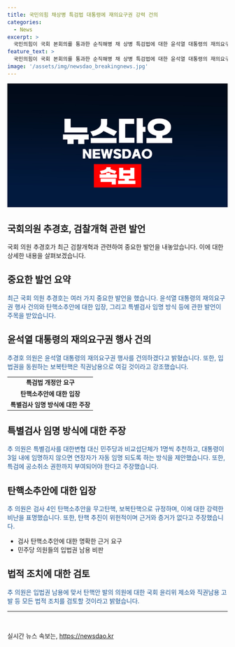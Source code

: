 ```yaml
---
title: 국민의힘 채상병 특검법 대통령에 재의요구권 강력 건의
categories:
  - News
excerpt: >
  국민의힘이 국회 본회의를 통과한 순직해병 채 상병 특검법에 대한 윤석열 대통령의 재의요구권 행사를 건의하고, 검사 4인 탄핵소추안을 보복탄핵으로 지적하며 모든 법적 조치를 검토한다고 밝힌 추경호 원내대표. 거대야당의 위헌적 특검법을 수용할 수 없다며 대통령의 재의요구권 행사를 강력하게 건의했고, 특검에 대한변협 대신 민주당과 비교섭단체가 1명씩 추천하는 방안을 제시하며 민주당의 입법권 남용을 비판했다.
feature_text: >
  국민의힘이 국회 본회의를 통과한 순직해병 채 상병 특검법에 대한 윤석열 대통령의 재의요구권 행사를 건의하고, 검사 4인 탄핵소추안을 보복탄핵으로 지적하며 모든 법적 조치를 검토한다고 밝힌 추경호 원내대표. 거대야당의 위헌적 특검법을 수용할 수 없다며 대통령의 재의요구권 행사를 강력하게 건의했고, 특검에 대한변협 대신 민주당과 비교섭단체가 1명씩 추천하는 방안을 제시하며 민주당의 입법권 남용을 비판했다.
image: '/assets/img/newsdao_breakingnews.jpg'
---
```


<p><img src="/assets/img/newsdao_breakingnews.jpg" alt="implanttips 속보" /></p>

<h2>국회의원 추경호, 검찰개혁 관련 발언</h2>

<p data-ke-size="size16">국회 의원 추경호가 최근 검찰개혁과 관련하여 중요한 발언을 내놓았습니다. 이에 대한 상세한 내용을 살펴보겠습니다.</p>

<h2 data-ke-size="size26">중요한 발언 요약</h2>

<p><span style="color: #1a5490;">최근 국회 의원 추경호는 여러 가지 중요한 발언을 했습니다. 윤석열 대통령의 재의요구권 행사 건의와 탄핵소추안에 대한 입장, 그리고 특별검사 임명 방식 등에 관한 발언이 주목을 받았습니다.</span></p>

<h2 data-ke-size="size26">윤석열 대통령의 재의요구권 행사 건의</h2>

<p><span style="color: #1a5490;">추경호 의원은 윤석열 대통령의 재의요구권 행사를 건의하겠다고 밝혔습니다. 또한, 입법권을 동원하는 보복탄핵은 직권남용으로 여길 것이라고 강조했습니다.</span></p>

<table>
  <tr>
    <td style="text-align: center; height: 17px;"><b>특검법 개정안 요구</b></td>
  </tr>
  <tr>
    <td style="text-align: center; height: 17px;"><b>탄핵소추안에 대한 입장</b></td>
  </tr>
  <tr>
    <td style="text-align: center; height: 17px;"><b>특별검사 임명 방식에 대한 주장</b></td>
  </tr>
</table>

<h2 data-ke-size="size26">특별검사 임명 방식에 대한 주장</h2>

<p><span style="color: #1a5490;">추 의원은 특별검사를 대한변협 대신 민주당과 비교섭단체가 1명씩 추천하고, 대통령이 3일 내에 임명하지 않으면 연장자가 자동 임명 되도록 하는 방식을 제안했습니다. 또한, 특검에 공소취소 권한까지 부여되어야 한다고 주장했습니다.</span></p>

<h2 data-ke-size="size26">탄핵소추안에 대한 입장</h2>

<p><span style="color: #1a5490;">추 의원은 검사 4인 탄핵소추안을 무고탄핵, 보복탄핵으로 규정하며, 이에 대한 강력한 비난을 표명했습니다. 또한, 탄핵 추진이 위헌적이며 근거와 증거가 없다고 주장했습니다.</span></p>

<ul>
  <li>검사 탄핵소추안에 대한 명확한 근거 요구</li>
  <li>민주당 의원들의 입법권 남용 비판</li>
</ul>

<h2 data-ke-size="size26">법적 조치에 대한 검토</h2>

<p><span style="color: #1a5490;">추 의원은 입법권 남용에 맞서 탄핵안 발의 의원에 대한 국회 윤리위 제소와 직권남용 고발 등 모든 법적 조치를 검토할 것이라고 밝혔습니다.</span></p>

<hr>

<p data-ke-size="size16">&nbsp;</p>
실시간 뉴스 속보는, <a href="https://newsdao.kr" rel="dofollow">https://newsdao.kr</a>


